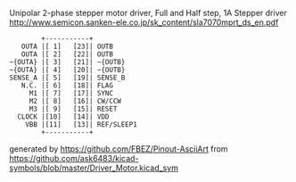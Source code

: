 Unipolar 2-phase stepper motor driver, Full and Half step, 1A
Stepper driver
http://www.semicon.sanken-ele.co.jp/sk_content/sla7070mprt_ds_en.pdf


	        +-----------+
	   OUTA |[ 1]   [23]| OUTB
	   OUTA |[ 2]   [22]| OUTB
	~{OUTA} |[ 3]   [21]| ~{OUTB}
	~{OUTA} |[ 4]   [20]| ~{OUTB}
	SENSE_A |[ 5]   [19]| SENSE_B
	   N.C. |[ 6]   [18]| FLAG
	     M1 |[ 7]   [17]| SYNC
	     M2 |[ 8]   [16]| CW/CCW
	     M3 |[ 9]   [15]| RESET
	  CLOCK |[10]   [14]| VDD
	    VBB |[11]   [13]| REF/SLEEP1
	        +-----------+


generated by https://github.com/FBEZ/Pinout-AsciiArt from https://github.com/ask6483/kicad-symbols/blob/master/Driver_Motor.kicad_sym
